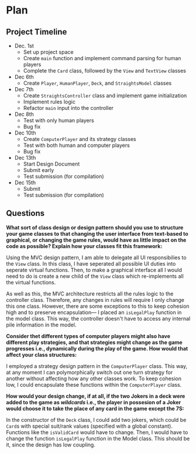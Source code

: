 # Plan

## Project Timeline

- Dec. 1st
  - Set up project space
  - Create `main` function and implement command parsing for human players
  - Complete the `Card` class, followed by the `View` and `TextView` classes
- Dec 6th
  - Create `Player`, `HumanPlayer`, `Deck`, and `StraightsModel` classes
- Dec 7th
  - Create `StraightsController` class and implement game initialization
  - Implement rules logic
  - Refactor `main` input into the controller
- Dec 8th
  - Test with only human players
  - Bug fix
- Dec 10th
  - Create `ComputerPlayer` and its strategy classes
  - Test with both human and computer players
  - Bug fix
- Dec 13th
  - Start Design Document
  - Submit early
  - Test submission (for compilation)
- Dec 15th
  - Submit
  - Test submission (for compilation)

## Questions

**What sort of class design or design pattern should you use to structure your game classes to that changing the user interface from text-based to graphical, or changing the game rules, would have as little impact on the code as possible? Explain how your classes fit this framework:**

Using the MVC design pattern, I am able to delegate all UI responsibilies to the `View` class. In this class, I have seperated all possible UI duties into seperate virtual functions. Then, to make a graphical interface all I would need to do is create a new child of the `View` class which re-implements all the virtual functions.

As well as this, the MVC architecture restricts all the rules logic to the controller class. Therefore, any changes in rules will require I only change this one class. However, there are some exceptions to this to keep cohesion high and to preserve encapsulation— I placed an `isLegalPlay` function in the model class. This way, the controller doesn't have to access any internal pile information in the model.

**Consider thet different types of computer players might also have different play strategies, and that strategies might change as the game progresses i.e., dynamically during the play of the game. How would that affect your class structures:**

I employed a strategy design pattern in the `ComputerPlayer` class. This way, at any moment I can polymorphically switch out one turn strategy for another without affecting how any other classes work. To keep cohesion low, I could encapsulate these functions within the `ComputerPlayer` class.

**How would your design change, if at all, if the two Jokers in a deck were added to the game as *wildcards* i.e., the player in possesion of a Joker would choose it to take the place of any card in the game except the 7S:**

In the constructor of the `Deck` class, I could add two jokers, which could be `Card`s with special suit/rank values (specified with a global constant). Functions like the `isValidCard` would have to change. Then, I would have to change the function `isLegalPlay` function in the Model class. This should be it, since the design has low coupling.
